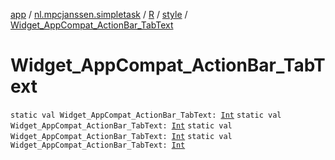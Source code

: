 [app](../../../index.md) / [nl.mpcjanssen.simpletask](../../index.md) / [R](../index.md) / [style](index.md) / [Widget_AppCompat_ActionBar_TabText](.)

# Widget_AppCompat_ActionBar_TabText

`static val Widget_AppCompat_ActionBar_TabText: `[`Int`](https://kotlinlang.org/api/latest/jvm/stdlib/kotlin/-int/index.html)
`static val Widget_AppCompat_ActionBar_TabText: `[`Int`](https://kotlinlang.org/api/latest/jvm/stdlib/kotlin/-int/index.html)
`static val Widget_AppCompat_ActionBar_TabText: `[`Int`](https://kotlinlang.org/api/latest/jvm/stdlib/kotlin/-int/index.html)
`static val Widget_AppCompat_ActionBar_TabText: `[`Int`](https://kotlinlang.org/api/latest/jvm/stdlib/kotlin/-int/index.html)